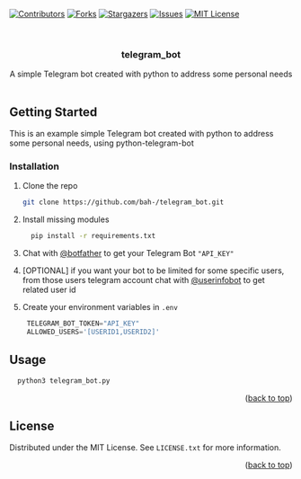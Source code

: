<div id="top"></div>
<!--
*** Thanks for checking out the Best-README-Template. If you have a suggestion
*** that would make this better, please fork the repo and create a pull request
*** or simply open an issue with the tag "enhancement".
*** Don't forget to give the project a star!
*** Thanks again! Now go create something AMAZING! :D
-->



<!-- PROJECT SHIELDS -->
<!--
*** I'm using markdown "reference style" links for readability.
*** Reference links are enclosed in brackets [ ] instead of parentheses ( ).
*** See the bottom of this document for the declaration of the reference variables
*** for contributors-url, forks-url, etc. This is an optional, concise syntax you may use.
*** https://www.markdownguide.org/basic-syntax/#reference-style-links
-->
[![Contributors][contributors-shield]][contributors-url]
[![Forks][forks-shield]][forks-url]
[![Stargazers][stars-shield]][stars-url]
[![Issues][issues-shield]][issues-url]
[![MIT License][license-shield]][license-url]



<!-- PROJECT LOGO -->
<br />
<div align="center">
  <a href="https://github.com/bah-/telegram_bot">
  </a>

<h3 align="center">telegram_bot</h3>

  <p align="center">
    A simple Telegram bot created with python to address some personal needs
    <br />
    <br />
  </p>
</div>



<!-- GETTING STARTED -->
## Getting Started


This is an example simple Telegram bot created with python to address some personal needs, using python-telegram-bot


### Installation

1. Clone the repo
   ```sh
   git clone https://github.com/bah-/telegram_bot.git
   ```
2. Install missing modules
   ```sh
     pip install -r requirements.txt
   ```
3. Chat with [@botfather](https://telegram.me/BotFather) to get your Telegram Bot `"API_KEY"`

4. [OPTIONAL] if you want your bot to be limited for some specific users, from those users telegram account chat with [@userinfobot](https://telegram.me/userinfobot) to get related user id

5. Create your environment variables in `.env`
   ```js
    TELEGRAM_BOT_TOKEN="API_KEY"
    ALLOWED_USERS='[USERID1,USERID2]'
   ```

<!-- USAGE EXAMPLES -->
## Usage
   ```sh
     python3 telegram_bot.py 
   ```

<p align="right">(<a href="#top">back to top</a>)</p>


<!-- LICENSE -->
## License

Distributed under the MIT License. See `LICENSE.txt` for more information.

<p align="right">(<a href="#top">back to top</a>)</p>



<!-- MARKDOWN LINKS & IMAGES -->
<!-- https://www.markdownguide.org/basic-syntax/#reference-style-links -->
[contributors-shield]: https://img.shields.io/github/contributors/bah-/telegram_bot.svg?style=for-the-badge
[contributors-url]: https://github.com/bah-/telegram_bot/graphs/contributors
[forks-shield]: https://img.shields.io/github/forks/bah-/telegram_bot.svg?style=for-the-badge
[forks-url]: https://github.com/bah-/telegram_bot/network/members
[stars-shield]: https://img.shields.io/github/stars/bah-/telegram_bot.svg?style=for-the-badge
[stars-url]: https://github.com/bah-/telegram_bot/stargazers
[issues-shield]: https://img.shields.io/github/issues/bah-/telegram_bot.svg?style=for-the-badge
[issues-url]: https://github.com/bah-/telegram_bot/issues
[license-shield]: https://img.shields.io/github/license/bah-/telegram_bot.svg?style=for-the-badge
[license-url]: https://github.com/bah-/telegram_bot/blob/master/LICENSE.txt

